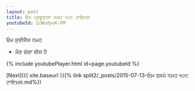 ```yaml
---
layout: post
title: ਓਮ ਪ੍ਰਭੂਤਾਯਾ ਨਮਹ ੧੦੮ ਟਾਇਮਸ
youtubeId: 2zWudyvK-FM
---
```

 
 
 ਓਮ ਸੁਭੀਜੈਯ ਨਮਹ  
 
 -  ਕੌਣ ਚੰਗਾ ਬੀਜ ਹੈ 
 
  
 
  
 
 
 
 
 
 


{% include youtubePlayer.html id=page.youtubeId %}
 
[Next]({{ site.baseurl }}{% link  split2/_posts/2015-07-13-ਓਮ ਤਸਮੇ ਨਮਹ ੧੦੮ ਟਾਇਮਸ.md%})
 

